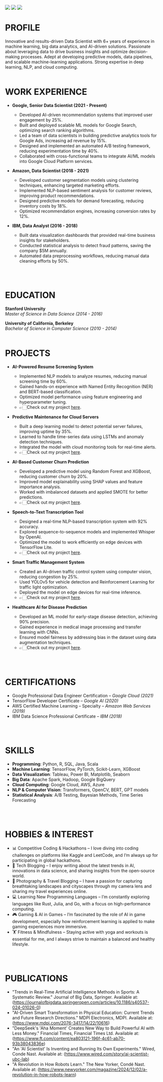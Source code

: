 <a href="https://linkedin.com"><img src="https://img.shields.io/badge/-LinkedIn-0072b1?&style=for-the-badge&logo=linkedin&logoColor=white" /></a>
<a href="https://github.com"><img src="https://img.shields.io/badge/-GitHub-181717?&style=for-the-badge&logo=github&logoColor=white" /></a>
<a href="https://www.instagram.com/vvizz28/"><img src="https://img.shields.io/badge/-Instagram-E4405F?&style=for-the-badge&logo=instagram&logoColor=white" />
</a>
# PROFILE
Innovative and results-driven Data Scientist with 6+ years of experience in machine learning, big data analytics, and AI-driven solutions. Passionate about leveraging data to drive business insights and optimize decision-making processes. Adept at developing predictive models, data pipelines, and scalable machine-learning applications. Strong expertise in deep learning, NLP, and cloud computing.
<br>
<br> 

# WORK EXPERIENCE
- **Google, Senior Data Scientist  (2021 - Present)**
  - Developed AI-driven recommendation systems that improved user engagement by 25%.
  - Built and deployed scalable ML models for Google Search, optimizing search ranking algorithms.
  - Led a team of data scientists in building predictive analytics tools for Google Ads, increasing ad revenue by 15%.
  - Designed and implemented an automated A/B testing framework, reducing experimentation time by 40%.
  - Collaborated with cross-functional teams to integrate AI/ML models into Google Cloud Platform services.

- **Amazon, Data Scientist  (2018 - 2021)**
  - Developed customer segmentation models using clustering techniques, enhancing targeted marketing efforts.
  - Implemented NLP-based sentiment analysis for customer reviews, improving product recommendations.
  - Designed predictive models for demand forecasting, reducing inventory costs by 18%.
  - Optimized recommendation engines, increasing conversion rates by 12%.

- **IBM, Data Analyst  (2016 - 2018)**
  - Built data visualization dashboards that provided real-time business insights for stakeholders.
  - Conducted statistical analysis to detect fraud patterns, saving the company $5M annually.
  - Automated data preprocessing workflows, reducing manual data cleaning efforts by 50%.
<br>
<br>

# EDUCATION
**Stanford University**<br>
*Master of Science in Data Science (2014 - 2016)*

**University of California, Berkeley**<br>
*Bachelor of Science in Computer Science (2010 - 2014)*
<br>
<br>

# PROJECTS
- **AI-Powered Resume Screening System**
  - Implemented NLP models to analyze resumes, reducing manual screening time by 60%.
  - Gained hands-on experience with Named Entity Recognition (NER) and BERT-based classification.
  - Optimized model performance using feature engineering and hyperparameter tuning.
  - 👉🏻Check out my project [here](https://your-username.github.io/repository-name/).

- **Predictive Maintenance for Cloud Servers**
  - Built a deep learning model to detect potential server failures, improving uptime by 35%.
  - Learned to handle time-series data using LSTMs and anomaly detection techniques.
  - Integrated the model with cloud monitoring tools for real-time alerts.
  - 👉🏻Check out my project [here](https://your-username.github.io/repository-name/).

- **AI-Based Customer Churn Prediction**
  - Developed a predictive model using Random Forest and XGBoost, reducing customer churn by 20%.
  - Improved model explainability using SHAP values and feature importance analysis.
  - Worked with imbalanced datasets and applied SMOTE for better predictions.
  - 👉🏻Check out my project [here](https://your-username.github.io/repository-name/).

- **Speech-to-Text Transcription Tool**
  - Designed a real-time NLP-based transcription system with 92% accuracy.
  - Explored sequence-to-sequence models and implemented Whisper by OpenAI.
  - Optimized the model to work efficiently on edge devices with TensorFlow Lite.
  - 👉🏻Check out my project [here](https://your-username.github.io/repository-name/).

- **Smart Traffic Management System**
  - Created an AI-driven traffic control system using computer vision, reducing congestion by 25%.
  - Used YOLOv5 for vehicle detection and Reinforcement Learning for traffic light optimization.
  - Deployed the model on edge devices for real-time inference.
  - 👉🏻Check out my project [here](https://your-username.github.io/repository-name/).

- **Healthcare AI for Disease Prediction**
  - Developed an ML model for early-stage disease detection, achieving 90% precision.
  - Gained experience in medical image processing and transfer learning with CNNs.
  - Ensured model fairness by addressing bias in the dataset using data augmentation techniques.
  - 👉🏻Check out my project [here](https://your-username.github.io/repository-name/).
<br>
<br>

# CERTIFICATIONS
- Google Professional Data Engineer Certification – *Google Cloud (2021)*
- TensorFlow Developer Certificate – *Google AI (2020)*
- AWS Certified Machine Learning – Specialty – *Amazon Web Services (2019)*
- IBM Data Science Professional Certificate – *IBM (2018)*
<br>
<br>

# SKILLS
- __Programming__: Python, R, SQL, Java, Scala
- __Machine Learning__: TensorFlow, PyTorch, Scikit-Learn, XGBoost
- __Data Visualization__: Tableau, Power BI, Matplotlib, Seaborn
- __Big Data__: Apache Spark, Hadoop, Google BigQuery
- __Cloud Computing__: Google Cloud, AWS, Azure
- __NLP & Computer Vision__: Transformers, OpenCV, BERT, GPT models
- __Statistical Analysis__: A/B Testing, Bayesian Methods, Time Series Forecasting
<br>
<br>

# HOBBIES & INTEREST
- 📊 Competitive Coding & Hackathons – I love diving into coding challenges on platforms like Kaggle and LeetCode, and I’m always up for participating in global hackathons.
- 📝 Tech Blogging – I enjoy writing about the latest trends in AI, innovations in data science, and sharing insights from the open-source world.
- 📸 Photography & Travel Blogging – I have a passion for capturing breathtaking landscapes and cityscapes through my camera lens and sharing my travel experiences online.
- 💻 Learning New Programming Languages – I’m constantly exploring languages like Rust, Julia, and Go, with a focus on high-performance computing.
- 🎮 Gaming & AI in Games – I’m fascinated by the role of AI in game development, especially how reinforcement learning is applied to make gaming experiences more immersive.
- 🏋️ Fitness & Mindfulness – Staying active with yoga and workouts is essential for me, and I always strive to maintain a balanced and healthy lifestyle. 
<br>
<br>

# PUBLICATIONS
- "Trends in Real-Time Artificial Intelligence Methods in Sports: A Systematic Review." Journal of Big Data, Springer. Available at: (https://journalofbigdata.springeropen.com/articles/10.1186/s40537-024-01026-0)
- "AI-Driven Smart Transformation in Physical Education: Current Trends and Future Research Directions." MDPI Electronics, MDPI. Available at: (https://www.mdpi.com/2076-3417/14/22/10616)
- "DeepSeek's 'Aha Moment' Creates New Way to Build Powerful AI with Less Money." Financial Times, Financial Times Ltd. Available at: (https://www.ft.com/content/ea803121-196f-4c61-ab70-93b38043836e)
- "An 'AI Scientist' Is Inventing and Running Its Own Experiments." Wired, Conde Nast. Available at: (https://www.wired.com/story/ai-scientist-ubc-lab)
- "A Revolution in How Robots Learn." The New Yorker, Condé Nast. Available at: (https://www.newyorker.com/magazine/2024/12/02/a-revolution-in-how-robots-learn)
